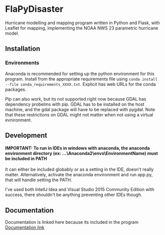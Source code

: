 # FlaPyDisaster
Hurricane modelling and mapping program written in Python and Flask, with Leaflet for mapping, implementing the NOAA NWS 23 parametric hurricane model. 

## Installation

### Environments
Anaconda is recommended for setting up the python environment for this program.  Install from the appropriate requirements file using `conda install --file conda_requirements_XXXX.txt`.  Explicit has web URLs for the conda packages.

Pip can also work, but its not supported right now because GDAL has dependency probelms with pip.  GDAL has to be installed on the host machine, and the gdal package will have to be replaced with pygdal.  Note that these restrictions on GDAL might not matter when not using a virtual evnironment.

## Development
#### IMPORTANT: To run in IDEs in windows with anaconda, the anaconda environment directory (ex: ...\Anaconda2\envs\EnvironmentName) must be included in PATH
It can either be included globably or as a setting in the IDE, doesn't really matter.  Alternatively, activate the anaconda environment and run app.py, that will handle setting the PATH.

I've used both IntellJ Idea and Visual Studio 2015 Community Edition with success, there shouldn't be anything preventing other IDEs though.

## Documentation
Documentation is linked here because its included in the program
[Documentation link](https://github.com/cliftbar/FlaPyDisaster/blob/master/FlaPyDisaster/static/markdown/documentation_main.md)
